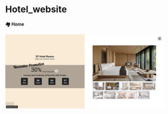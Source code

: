 # Hotel_website

#### 🏘 Home
<img src="img/screenshot/screenshot_home.png" width="500" height="233">
